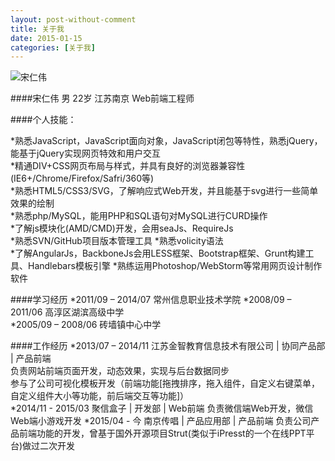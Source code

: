 ```yaml
---
layout: post-without-comment
title: 关于我
date: 2015-01-15
categories: [关于我]
---
```


![宋仁伟](http://rwson.github.io/assets/img/posts/me.jpg)

####宋仁伟 男 22岁 江苏南京 Web前端工程师    

####个人技能：   

*熟悉JavaScript，JavaScript面向对象，JavaScript闭包等特性，熟悉jQuery，能基于jQuery实现网页特效和用户交互     
*精通DIV+CSS网页布局与样式，并具有良好的浏览器兼容性(IE6+/Chrome/Firefox/Safri/360等)   
*熟悉HTML5/CSS3/SVG，了解响应式Web开发，并且能基于svg进行一些简单效果的绘制   
*熟悉php/MySQL，能用PHP和SQL语句对MySQL进行CURD操作   
*了解js模块化(AMD/CMD)开发，会用seaJs、RequireJs    
*熟悉SVN/GitHub项目版本管理工具
*熟悉volicity语法   
*了解AngularJs，BackboneJs会用LESS框架、Bootstrap框架、Grunt构建工具、Handlebars模板引擎
*熟练运用Photoshop/WebStorm等常用网页设计制作软件


####学习经历
*2011/09 – 2014/07 常州信息职业技术学院
*2008/09 – 2011/06 高淳区湖滨高级中学   
*2005/09 – 2008/06 砖墙镇中心中学   

####工作经历
*2013/07 – 2014/11   江苏金智教育信息技术有限公司 | 协同产品部 | 产品前端    
负责网站前端页面开发，动态效果，实现与后台数据同步   
参与了公司可视化模板开发（前端功能[拖拽排序，拖入组件，自定义右键菜单，自定义组件大小等功能，前后端交互等功能]）   
*2014/11 - 2015/03  聚信盒子 | 开发部 | Web前端
负责微信端Web开发，微信Web端小游戏开发
*2015/04 - 今  南京传唱 | 产品应用部 | 产品前端
负责公司产品前端功能的开发，曾基于国外开源项目Strut(类似于iPresst的一个在线PPT平台)做过二次开发
